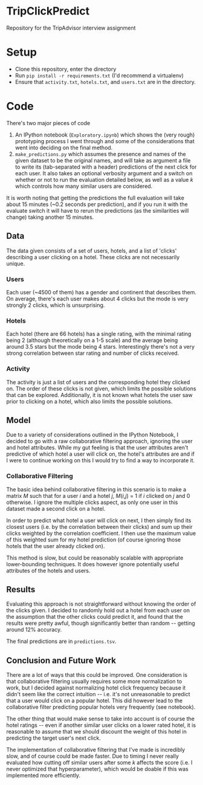 # TripClickPredict
Repository for the TripAdvisor interview assignment

# Setup

- Clone this repository, enter the directory
- Run `pip install -r requirements.txt` (I'd recommend a virtualenv)
- Ensure that `activity.txt`, `hotels.txt`, and `users.txt` are in the directory.

# Code

There's two major pieces of code

1. An IPython notebook (`Exploratory.ipynb`) which shows the (very rough) prototyping process I went through and some of the considerations that went into deciding on the final method.
2. `make_predictions.py` which assumes the presence and names of the given dataset to be the original names, and will take as argument a file to write its (tab-separated with a header) predictions of the next click for each user. It also takes an optional verbosity argument and a switch on whether or not to run the evaluation detailed below, as well as a value _k_ which controls how many similar users are considered.

It is worth noting that getting the predictions the full evaluation will take about 15 minutes (~0.2 seconds per prediction), and if you run it with the evaluate switch it will have to rerun the predictions (as the similarities will change) taking another 15 minutes.

## Data

The data given consists of a set of users, hotels, and a list of 'clicks' describing a user clicking on a hotel. These clicks are not necessarily unique.

### Users

Each user (~4500 of them) has a gender and continent that describes them. On average, there's each user makes about 4 clicks but the mode is very strongly 2 clicks, which is unsurprising.

### Hotels

Each hotel (there are 66 hotels) has a single rating, with the minimal rating being 2 (although theoretically on a 1-5 scale) and the average being around 3.5 stars but the mode being 4 stars. Interestingly there's not a very strong correlation between star rating and number of clicks received.

### Activity

The activity is just a list of users and the corresponding hotel they clicked on. The order of these clicks is not given, which limits the possible solutions that can be explored. Additionally, it is not known what hotels the user saw prior to clicking on a hotel, which also limits the possible solutions.

## Model

Due to a variety of considerations outlined in the IPython Notebook, I decided to go with a raw collaborative filtering approach, ignoring the user and hotel attributes. While my gut feeling is that the user attributes aren't predictive of which hotel a user will click on, the hotel's attributes are and if I were to continue working on this I would try to find a way to incorporate it.

### Collaborative Filtering

The basic idea behind collaborative filtering in this scenario is to make a matrix _M_ such that for a user _i_ and a hotel _j_, _M_(_i_,_j_) = 1 if _i_ clicked on _j_ and 0 otherwise. I ignore the multiple clicks aspect, as only one user in this dataset made a second click on a hotel. 

In order to predict what hotel a user will click on next, I then simply find its closest users (i.e. by the correlation between their clicks) and sum up their clicks weighted by the correlation coefficient. I then use the maximum value of this weighted sum for my hotel prediction (of course ignoring those hotels that the user already clicked on).

This method is slow, but could be reasonably scalable with appropriate lower-bounding techniques. It does however ignore potentially useful attributes of the hotels and users.

## Results

Evaluating this approach is not straightforward without knowing the order of the clicks given. I decided to randomly hold out a hotel from each user on the assumption that the other clicks could predict it, and found that the results were pretty awful, though significantly better than random -- getting around 12% accuracy.

The final predictions are in `predictions.tsv`.

## Conclusion and Future Work

There are a lot of ways that this could be improved. One consideration is that collaborative filtering usually requires some more normalization to work, but I decided against normalizing hotel click frequency because it didn't seem like the correct intuition -- i.e. it's not unreasonable to predict that a user would click on a popular hotel. This did however lead to the collaborative filter predicting popular hotels very frequently (see notebook).

The other thing that would make sense to take into account is of course the hotel ratings -- even if another similar user clicks on a lower rated hotel, it is reasonable to assume that we should discount the weight of this hotel in predicting the target user's next click.

The implementation of collaborative filtering that I've made is incredibly slow, and of course could be made faster.
Due to timing I never really evaluated how cutting off similar users after some _k_ affects the score (i.e. I never optimized that hyperparameter), which would be doable if this was implemented more efficiently.

